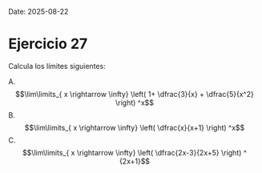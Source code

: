 Date: 2025-08-22

# Ejercicio 27

 
Calcula los límites siguientes:

A.  $$\lim\limits_{ x \rightarrow  \infty}  \left( 1+ \dfrac{3}{x} + \dfrac{5}{x^2} \right) ^x$$
B.  $$\lim\limits_{ x \rightarrow  \infty}  \left( \dfrac{x}{x+1} \right) ^x$$
C.  $$\lim\limits_{ x \rightarrow  \infty}  \left( \dfrac{2x-3}{2x+5} \right) ^ {2x+1}$$
